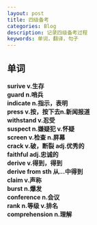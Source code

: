 ```yaml
---
layout: post
title: 四级备考
categories: Blog
description: 记录四级备考过程
keywords: 单词，翻译，句子
---     
```

## 单词
**surive v.生存**  
**guard n.哨兵**  
**indicate n.指示，表明**  
**press v.按，按下去n.新闻报道**  
**withstand v.忍受**  
**suspect n.嫌疑犯 v.怀疑**  
**screen v.检查 n.屏幕**  
**crack v.破，断裂 adj.优秀的**  
**faithful adj.忠诚的**  
**derive v.得到，得到**  
**derive from sth 从...中得到**  
**claim v.声称**  
**burst n.爆发**  
**conference n.会议**  
**rank n.等级  v.排名**  
**comprehension n.理解**  





